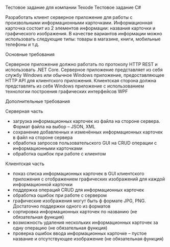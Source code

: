 Тестовое задание для компании Texode
Тестовое задание C#

Разработать клиент серверное приложение для работы с произвольными информационными карточками. Информационная карточка состоит из 2 элементов информации: названия карточки и графического изображения. В качестве вариантов информации можно использовать следующие типы: товары в магазине, книги, мобильные телефоны и т.д. 

Основные требования

Серверное приложение должно работать по протоколу HTTP REST и использовать .NET Core. Серверное приложение представляет из себя службу Windows или обычное Windows приложение, предоставляющее HTTP API для клиентского приложения. Клиентская сторона должна представлять из себя Windows приложение с использованием технологии построения графических интерфейсов WPF

Дополнительные требования 

Серверная часть
- загрузка информационных карточек из файла на стороне сервера. Формат файла на выбор – JSON, XML
- сохранение добавленных и изменённых информационных карточек в файл на стороне сервера
- обработка запросов пользовательского GUI на CRUD операции с информационными карточками
- обработка ошибок при работе с клиентом

Клиентская часть
- показ списка информационных карточек в GUI клиентского приложения с отображением графических изображений для каждой информационной карточки
- поддержка операций CRUD для информационных карточек
- обработка ошибок при работе с сервером
- графические изображения могут быть ф формате JPG, PNG. Достаточно поддержки одного из форматов
- сортировка информационных карточек по названию (не обязательная функция)
- возможность удаления нескольких информационных карточек за одну операцию (не обязательная функция)
- проверка ошибок ввода информационных карточке – пустое название и отсутствующее изображение (не обязательная функция)
